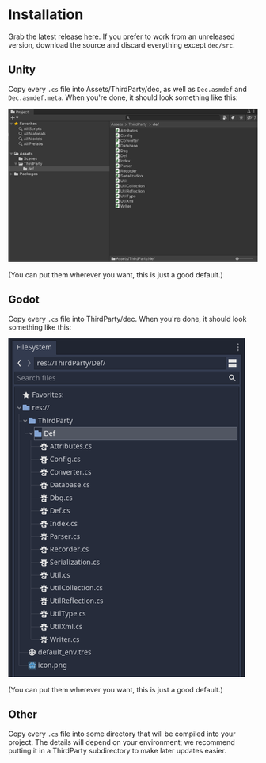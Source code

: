 # Installation

Grab the latest release [here](https://github.com/zorbathut/dec/releases/latest). If you prefer to work from an unreleased version, download the source and discard everything except `dec/src`.

## Unity

Copy every `.cs` file into Assets/ThirdParty/dec, as well as `Dec.asmdef` and `Dec.asmdef.meta`. When you're done, it should look something like this:

<img src="installation_unity.png">

(You can put them wherever you want, this is just a good default.)

## Godot

Copy every `.cs` file into ThirdParty/dec. When you're done, it should look something like this:

<img src="installation_godot.png">

(You can put them wherever you want, this is just a good default.)

## Other

Copy every `.cs` file into some directory that will be compiled into your project. The details will depend on your environment; we recommend putting it in a ThirdParty subdirectory to make later updates easier.